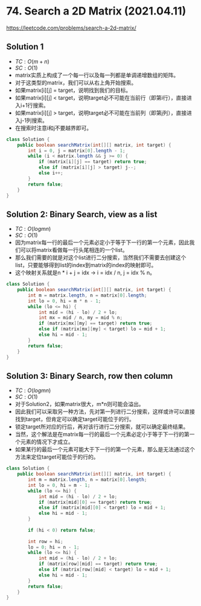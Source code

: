 # 74. Search a 2D Matrix (2021.04.11)

https://leetcode.com/problems/search-a-2d-matrix/

## Solution 1

- $TC:O(m+n)$
- $SC:O(1)$
- matrix实质上构成了一个每一行以及每一列都是单调递增数组的矩阵。
- 对于这类型的matrix，我们可以从右上角开始搜索。
- 如果matrix[i][j] = target，说明找到我们的目标。
- 如果matrix[i][j] < target，说明target必不可能在当前行（即第i行），直接进入i+1行搜索。
- 如果matrix[i][j] > target，说明target必不可能在当前列（即第j列），直接进入j-1列搜索。
- 在搜索时注意i和j不要越界即可。

```java
class Solution {
    public boolean searchMatrix(int[][] matrix, int target) {
        int i = 0, j = matrix[0].length - 1;
        while (i < matrix.length && j >= 0) {
            if (matrix[i][j] == target) return true;
            else if (matrix[i][j] > target) j--;
            else i++;
        }
        return false;
    }
}
```

## Solution 2: Binary Search, view as a list

- $TC:O(logmn)$
- $SC:O(1)$
- 因为matrix每一行的最后一个元素必定小于等于下一行的第一个元素，因此我们可以将matrix看做每一行头尾相连的一个list。
- 那么我们需要的就是对这个list进行二分搜索，当然我们不需要去创建这个list，只要能够得到list的index到matrix的index的映射即可。
- 这个映射关系就是n * i + j = idx -> i = idx / n, j = idx % n。

```java
class Solution {
    public boolean searchMatrix(int[][] matrix, int target) {
        int m = matrix.length, n = matrix[0].length;
        int lo = 0, hi = m * n - 1;
        while (lo <= hi) {
            int mid = (hi - lo) / 2 + lo;
            int mx = mid / n, my = mid % n;
            if (matrix[mx][my] == target) return true;
            else if (matrix[mx][my] < target) lo = mid + 1;
            else hi = mid - 1;
        }
        return false;
    }
}
```

## Solution 3: Binary Search, row then column

- $TC:O(logmn)$
- $SC:O(1)$
- 对于Solution2，如果matrix很大，m*n则可能会溢出。
- 因此我们可以采取另一种方法，先对第一列进行二分搜索，这样或许可以直接找到target，但肯定可以确定target可能位于的行。
- 锁定target所对应的行后，再对该行进行二分搜索，就可以确定最终结果。
- 当然，这个解法是在matrix每一行的最后一个元素必定小于等于下一行的第一个元素的情况下才成立。
- 如果某行的最后一个元素可能大于下一行的第一个元素，那么是无法通过这个方法来定位target可能位于的行的。

```java
class Solution {
    public boolean searchMatrix(int[][] matrix, int target) {
        int m = matrix.length, n = matrix[0].length;
        int lo = 0, hi = m - 1;
        while (lo <= hi) {
            int mid = (hi - lo) / 2 + lo;
            if (matrix[mid][0] == target) return true;
            else if (matrix[mid][0] < target) lo = mid + 1;
            else hi = mid - 1;
        }
        
        if (hi < 0) return false;
        
        int row = hi;
        lo = 0; hi = n - 1;
        while (lo <= hi) {
            int mid = (hi - lo) / 2 + lo;
            if (matrix[row][mid] == target) return true;
            else if (matrix[row][mid] < target) lo = mid + 1;
            else hi = mid - 1;
        }
        return false;
    }
}
```